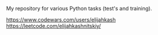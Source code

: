 My repository for various Python tasks (test's and training).

https://www.codewars.com/users/elijahkash
https://leetcode.com/elijahkashnitskiy/
